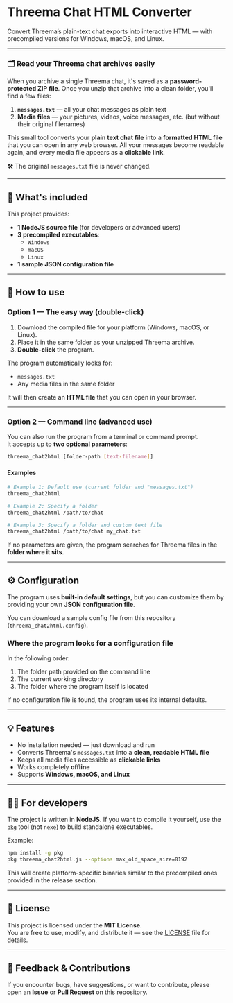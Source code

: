 # Threema Chat HTML Converter

Convert Threema’s plain-text chat exports into interactive HTML — with precompiled versions for Windows, macOS, and Linux.

---

### 🗂️ Read your Threema chat archives easily

When you archive a single Threema chat, it's saved as a **password-protected ZIP file**.
Once you unzip that archive into a clean folder, you'll find a few files:

1. **`messages.txt`** — all your chat messages as plain text  
2. **Media files** — your pictures, videos, voice messages, etc. (but without their original filenames)

This small tool converts your **plain text chat file** into a **formatted HTML file** that you can open in any web browser.
All your messages become readable again, and every media file appears as a **clickable link**.

🛠️ The original `messages.txt` file is never changed.

---

## 🧰 What's included

This project provides:
- **1 NodeJS source file** (for developers or advanced users)
- **3 precompiled executables**:
  - `Windows`  
  - `macOS`  
  - `Linux`
- **1 sample JSON configuration file**

---

## 🚀 How to use

### Option 1 — The easy way (double-click)
1. Download the compiled file for your platform (Windows, macOS, or Linux).  
2. Place it in the same folder as your unzipped Threema archive.  
3. **Double-click** the program.

The program automatically looks for:
- `messages.txt`
- Any media files in the same folder

It will then create an **HTML file** that you can open in your browser.

---

### Option 2 — Command line (advanced use)
You can also run the program from a terminal or command prompt.  
It accepts up to **two optional parameters**:

```bash
threema_chat2html [folder-path [text-filename]]
```

#### Examples
```bash
# Example 1: Default use (current folder and "messages.txt")
threema_chat2html

# Example 2: Specify a folder
threema_chat2html /path/to/chat

# Example 3: Specify a folder and custom text file
threema_chat2html /path/to/chat my_chat.txt
```

If no parameters are given, the program searches for Threema files in the **folder where it sits**.

---

## ⚙️ Configuration

The program uses **built-in default settings**, but you can customize them by providing your own **JSON configuration file**.

You can download a sample config file from this repository (`threema_chat2html.config`).

### Where the program looks for a configuration file
In the following order:

1. The folder path provided on the command line  
2. The current working directory  
3. The folder where the program itself is located  

If no configuration file is found, the program uses its internal defaults.

---

## 💡 Features
- No installation needed — just download and run  
- Converts Threema's `messages.txt` into a **clean, readable HTML file**
- Keeps all media files accessible as **clickable links**  
- Works completely **offline**  
- Supports **Windows, macOS, and Linux**

---

## 🧑‍💻 For developers
The project is written in **NodeJS**.
If you want to compile it yourself, use the [`pkg`](https://github.com/vercel/pkg) tool (not `nexe`) to build standalone executables.

Example:
```bash
npm install -g pkg
pkg threema_chat2html.js --options max_old_space_size=8192
```

This will create platform-specific binaries similar to the precompiled ones provided in the release section.

---

## 📄 License
This project is licensed under the **MIT License**.  
You are free to use, modify, and distribute it — see the [LICENSE](LICENSE) file for details.

---

## 💬 Feedback & Contributions
If you encounter bugs, have suggestions, or want to contribute, please open an **Issue** or **Pull Request** on this repository.
